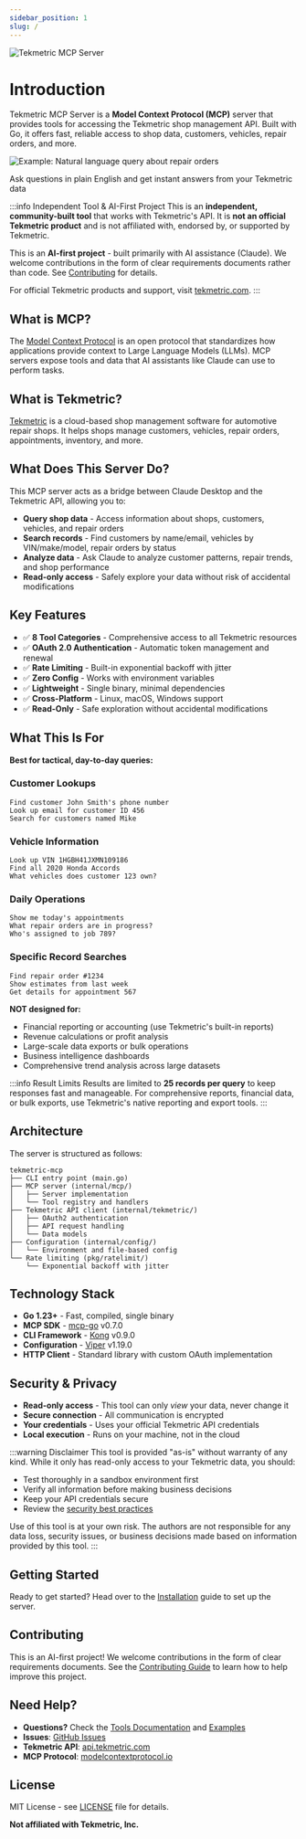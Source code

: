 ```yaml
---
sidebar_position: 1
slug: /
---
```


<div style={{textAlign: 'center', marginBottom: '2rem'}}>
  <img src="/tekmetric-mcp/img/tekmetric-mcp-logo.png" alt="Tekmetric MCP Server" style={{maxWidth: '400px', width: '100%'}} />
</div>

# Introduction

Tekmetric MCP Server is a **Model Context Protocol (MCP)** server that provides tools for accessing the Tekmetric shop management API. Built with Go, it offers fast, reliable access to shop data, customers, vehicles, repair orders, and more.

<div style={{textAlign: 'center', margin: '2rem 0'}}>
  <img src="/tekmetric-mcp/img/example.png" alt="Example: Natural language query about repair orders" style={{maxWidth: '800px', width: '100%', borderRadius: '8px', boxShadow: '0 4px 6px rgba(0, 0, 0, 0.1)'}} />
  <p style={{fontSize: '0.9em', color: '#666', marginTop: '0.5rem'}}>Ask questions in plain English and get instant answers from your Tekmetric data</p>
</div>

:::info Independent Tool & AI-First Project
This is an **independent, community-built tool** that works with Tekmetric's API. It is **not an official Tekmetric product** and is not affiliated with, endorsed by, or supported by Tekmetric.

This is an **AI-first project** - built primarily with AI assistance (Claude). We welcome contributions in the form of clear requirements documents rather than code. See [Contributing](./contributing.md) for details.

For official Tekmetric products and support, visit [tekmetric.com](https://tekmetric.com).
:::

## What is MCP?

The [Model Context Protocol](https://modelcontextprotocol.io) is an open protocol that standardizes how applications provide context to Large Language Models (LLMs). MCP servers expose tools and data that AI assistants like Claude can use to perform tasks.

## What is Tekmetric?

[Tekmetric](https://www.tekmetric.com) is a cloud-based shop management software for automotive repair shops. It helps shops manage customers, vehicles, repair orders, appointments, inventory, and more.

## What Does This Server Do?

This MCP server acts as a bridge between Claude Desktop and the Tekmetric API, allowing you to:

- **Query shop data** - Access information about shops, customers, vehicles, and repair orders
- **Search records** - Find customers by name/email, vehicles by VIN/make/model, repair orders by status
- **Analyze data** - Ask Claude to analyze customer patterns, repair trends, and shop performance
- **Read-only access** - Safely explore your data without risk of accidental modifications

## Key Features

- ✅ **8 Tool Categories** - Comprehensive access to all Tekmetric resources
- ✅ **OAuth 2.0 Authentication** - Automatic token management and renewal
- ✅ **Rate Limiting** - Built-in exponential backoff with jitter
- ✅ **Zero Config** - Works with environment variables
- ✅ **Lightweight** - Single binary, minimal dependencies
- ✅ **Cross-Platform** - Linux, macOS, Windows support
- ✅ **Read-Only** - Safe exploration without accidental modifications

## What This Is For

**Best for tactical, day-to-day queries:**

### Customer Lookups
```
Find customer John Smith's phone number
Look up email for customer ID 456
Search for customers named Mike
```

### Vehicle Information
```
Look up VIN 1HGBH41JXMN109186
Find all 2020 Honda Accords
What vehicles does customer 123 own?
```

### Daily Operations
```
Show me today's appointments
What repair orders are in progress?
Who's assigned to job 789?
```

### Specific Record Searches
```
Find repair order #1234
Show estimates from last week
Get details for appointment 567
```

**NOT designed for:**
- Financial reporting or accounting (use Tekmetric's built-in reports)
- Revenue calculations or profit analysis
- Large-scale data exports or bulk operations
- Business intelligence dashboards
- Comprehensive trend analysis across large datasets

:::info Result Limits
Results are limited to **25 records per query** to keep responses fast and manageable. For comprehensive reports, financial data, or bulk exports, use Tekmetric's native reporting and export tools.
:::

## Architecture

The server is structured as follows:

```
tekmetric-mcp
├── CLI entry point (main.go)
├── MCP server (internal/mcp/)
│   ├── Server implementation
│   └── Tool registry and handlers
├── Tekmetric API client (internal/tekmetric/)
│   ├── OAuth2 authentication
│   ├── API request handling
│   └── Data models
├── Configuration (internal/config/)
│   └── Environment and file-based config
└── Rate limiting (pkg/ratelimit/)
    └── Exponential backoff with jitter
```

## Technology Stack

- **Go 1.23+** - Fast, compiled, single binary
- **MCP SDK** - [mcp-go](https://github.com/mark3labs/mcp-go) v0.7.0
- **CLI Framework** - [Kong](https://github.com/alecthomas/kong) v0.9.0
- **Configuration** - [Viper](https://github.com/spf13/viper) v1.19.0
- **HTTP Client** - Standard library with custom OAuth implementation

## Security & Privacy

- **Read-only access** - This tool can only *view* your data, never change it
- **Secure connection** - All communication is encrypted
- **Your credentials** - Uses your official Tekmetric API credentials
- **Local execution** - Runs on your machine, not in the cloud

:::warning Disclaimer
This tool is provided "as-is" without warranty of any kind. While it only has read-only access to your Tekmetric data, you should:
- Test thoroughly in a sandbox environment first
- Verify all information before making business decisions
- Keep your API credentials secure
- Review the [security best practices](./configuration/index.md)

Use of this tool is at your own risk. The authors are not responsible for any data loss, security issues, or business decisions made based on information provided by this tool.
:::

## Getting Started

Ready to get started? Head over to the [Installation](./installation/index.md) guide to set up the server.

## Contributing

This is an AI-first project! We welcome contributions in the form of clear requirements documents. See the [Contributing Guide](./contributing.md) to learn how to help improve this project.

## Need Help?

- **Questions?** Check the [Tools Documentation](./tools/index.md) and [Examples](./examples/index.md)
- **Issues**: [GitHub Issues](https://github.com/beetlebugorg/tekmetric-mcp/issues)
- **Tekmetric API**: [api.tekmetric.com](https://api.tekmetric.com)
- **MCP Protocol**: [modelcontextprotocol.io](https://modelcontextprotocol.io)

## License

MIT License - see [LICENSE](https://github.com/beetlebugorg/tekmetric-mcp/blob/main/LICENSE) file for details.

**Not affiliated with Tekmetric, Inc.**
